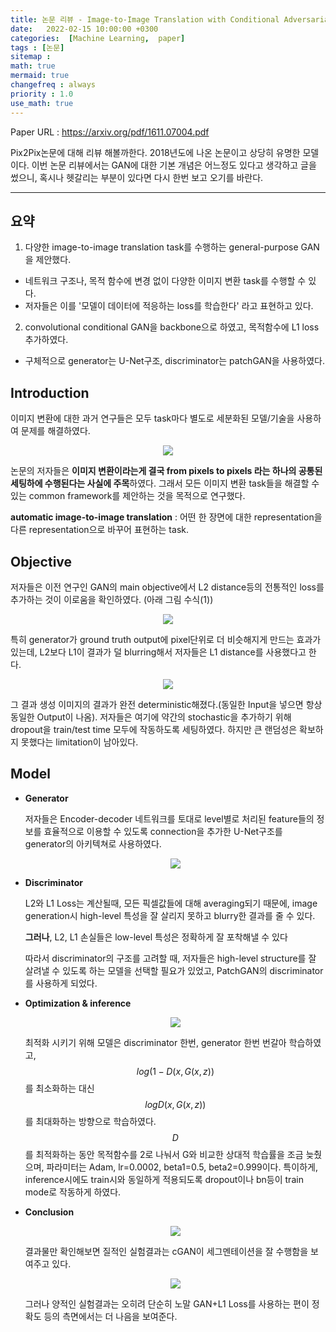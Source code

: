 ```yaml
---
title: 논문 리뷰 - Image-to-Image Translation with Conditional Adversarial Networks
date:   2022-02-15 10:00:00 +0300
categories:  [Machine Learning,  paper]
tags : [논문]
sitemap :
math: true
mermaid: true
changefreq : always
priority : 1.0
use_math: true
---
```


Paper URL : <https://arxiv.org/pdf/1611.07004.pdf>

Pix2Pix논문에 대해 리뷰 해볼까한다. 2018년도에 나온 논문이고 상당히 유명한 모델이다. 
이번 논문 리뷰에서는 GAN에 대한 기본 개념은 어느정도 있다고 생각하고 글을 썼으니, 혹시나 헷갈리는 부분이 있다면 다시 한번 보고 오기를 바란다. 

-------

## 요약  

1. 다양한 image-to-image translation task를 수행하는 general-purpose GAN을 제안했다. 
- 네트워크 구조나, 목적 함수에 변경 없이 다양한 이미지 변환 task를 수행할 수 있다.
- 저자들은 이를 '모델이 데이터에 적응하는 loss를 학습한다' 라고 표현하고 있다. 

2. convolutional conditional GAN을 backbone으로 하였고, 목적함수에 L1 loss 추가하였다.
- 구체적으로 generator는 U-Net구조, discriminator는 patchGAN을 사용하였다. 


## Introduction

이미지 변환에 대한 과거 연구들은 모두 task마다 별도로 세분화된 모델/기술을 사용하여 문제를 해결하였다. 

<center><img src="../../assets/images/pix2pix_1.png" ></center> 

논문의 저자들은 **이미지 변환이라는게 결국 from pixels to pixels 라는 하나의 공통된 세팅하에 수행된다는 사실에 주목**하였다. 그래서 모든 이미지 변환 task들을 해결할 수 있는 common framework를 제안하는 것을 목적으로 연구했다. 

**automatic image-to-image translation** : 어떤 한 장면에 대한 representation을 다른 representation으로 바꾸어 표현하는 task. 

## Objective

저자들은 이전 연구인 GAN의 main objective에서 L2 distance등의 전통적인 loss를 추가하는 것이 이로움을 확인하였다. (아래 그림 수식(1))

<center><img src="../../assets/images/pix2pix_2.png" ></center> 

특히 generator가 ground truth output에 pixel단위로 더 비슷해지게 만드는 효과가 있는데, L2보다 L1이 결과가 덜 blurring해서 저자들은 L1 distance를 사용했다고 한다. 

<center><img src="../../assets/images/pix2pix_3.png" ></center> 

그 결과 생성 이미지의 결과가 완전 deterministic해졌다.(동일한 Input을 넣으면 항상 동일한 Output이 나옴). 저자들은 여기에 약간의 stochastic을 추가하기 위해 dropout을 train/test time 모두에 작동하도록 세팅하였다. 하지만 큰 랜덤성은 확보하지 못했다는 limitation이 남아있다. 

## Model 

* **Generator**

    저자들은 Encoder-decoder 네트워크를 토대로 level별로 처리된 feature들의 정보를 효율적으로 이용할 수 있도록 connection을 추가한 U-Net구조를 generator의 아키텍쳐로 사용하였다. 

    <center><img src="../../assets/images/pix2pix_4.png" ></center> 

* **Discriminator**

    L2와 L1 Loss는 계산될때, 모든 픽셀값들에 대해 averaging되기 때문에, image generation시 high-level 특성을 잘 살리지 못하고 blurry한 결과를 줄 수 있다. 

    **그러나**, L2, L1 손실들은 low-level 특성은 정확하게 잘 포착해낼 수 있다

    따라서 discriminator의 구조를 고려할 때, 저자들은 high-level structure를 잘 살려낼 수 있도록 하는 모델을 선택할 필요가 있었고, PatchGAN의 discriminator를 사용하게 되었다.

* **Optimization & inference**
    <center><img src="../../assets/images/pix2pix_5.png" ></center> 

    최적화 시키기 위해 모델은 discriminator 한번, generator 한번 번갈아 학습하였고, 
    $$log(1-D(x,G(x,z))$$를 최소화하는 대신 $$logD(x,G(x,z))$$를 최대화하는 방향으로 학습하였다.
    $$D$$를 최적화하는 동안 목적함수를 2로 나눠서 G와 비교한 상대적 학습률을 조금 늦췄으며, 파라미터는 Adam, lr=0.0002, beta1=0.5, beta2=0.999이다. 특이하게, inference시에도 train시와 동일하게 적용되도록 dropout이나 bn등이 train mode로 작동하게 하였다. 

* **Conclusion** 
    <center><img src="../../assets/images/pix2pix_6-1.png" ></center> 

    결과물만 확인해보면 질적인 실험결과는 cGAN이 세그멘테이션을 잘 수행함을 보여주고 있다. 

    <center><img src="../../assets/images/pix2pix_6.png" ></center> 

    그러나 양적인 실험결과는 오히려 단순히 노말 GAN+L1 Loss를 사용하는 편이 정확도 등의 측면에서는 더 나음을 보여준다. 



